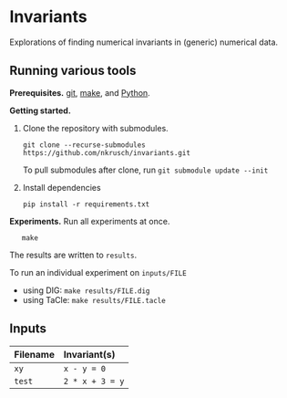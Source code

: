 # Invariants

Explorations of finding numerical invariants in (generic) numerical data.

## Running various tools

**Prerequisites.**
[git](https://git-scm.com/downloads), 
[make](https://www.gnu.org/software/make/), and 
[Python](https://www.python.org/downloads/).

**Getting started.**

1. Clone the repository with submodules.

       git clone --recurse-submodules https://github.com/nkrusch/invariants.git

   To pull submodules after clone, run `git submodule update --init`

2. Install dependencies

       pip install -r requirements.txt

**Experiments.** Run all experiments at once.

       make

The results are written to `results`.

To run an individual experiment on `inputs/FILE`
- using DIG: `make results/FILE.dig`
- using TaCle: `make results/FILE.tacle`

## Inputs

| Filename | Invariant(s)    |
|:---------|:----------------|
| `xy`     | `x - y = 0`     |
| `test`   | `2 * x + 3 = y` |
